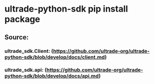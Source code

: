 # ultrade-python-sdk pip install package

## Source:

### ultrade_sdk.Client: (https://github.com/ultrade-org/ultrade-python-sdk/blob/develop/docs/client.md)

### ultrade_sdk.api: (https://github.com/ultrade-org/ultrade-python-sdk/blob/develop/docs/api.md)
